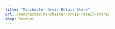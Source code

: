 ```yaml
---
title: "Manchester Orvis Retail Store"
url: /manchester/manchester-orvis-retail-store/
shop: Outdoor
---
```

